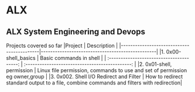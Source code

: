 # ALX


## ALX System Engineering and Devops

Projects covered so far
|Project                                    |        Description                              |
|-------------------------------------------|-------------------------------------------------|
|1. 0x00-shell_basics                       |         Basic commands in shell                 |                                                       | :---------------------------------------: | :---------------------------------------------: |
|2. 0x01-shell, permission                  |         Linux file permission, commands to use and set of permission eg owner,group |
|3. 0x002. Shell I/O Redirect and Filter    |   How to redirect standard output to a file, combine commands and filters with redirection|                                       
                      
